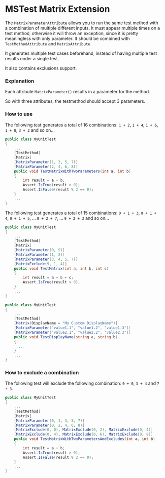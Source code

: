 # MSTest Matrix Extension

The `MatrixParameterAttribute` allows you to run the same test method
with a combination of multiple different inputs.
It must appear multiple times on a test method, otherwise it will throw
an exception, since it is pretty meaningless with only parameter.
It should be combined with `TestMethodAttribute` and `MatrixAttribute`.


It generates multiple test cases beforehand,
instead of having multiple test results 
under a single test.

It also contains exclusions support.

### Explanation

Each attribute `MatrixParameter()` results in a parameter for the method.

So with three attributes, the testmethod should accept 3 parameters.

### How to use

The following test generates a total of 16 combinations:
`1 + 2`, `1 + 4`, `1 + 6`, `1 + 8`, `3 + 2` and so on...

```c#
public class MyUnitTest
{
    ...
    [TestMethod]
    [Matrix]
    [MatrixParameter(1, 3, 5, 7)]
    [MatrixParameter(2, 4, 6, 8)]
    public void TestMatrixWithTwoParameters(int a, int b)
    {
        int result = a + b;
        Assert.IsTrue(result > 0);
        Assert.IsFalse(result % 2 == 0);
    }
    ...
}
```

The following test generates a total of 15 combinations:
`0 + 1 + 3`, `0 + 1 + 4`, `0 + 1 + 5`, ... `0 + 2 + 7`, ... `9 + 2 + 3` and so on...

```c#
public class MyUnitTest
{
    ...
    [TestMethod]
    [Matrix]
    [MatrixParameter(0, 9)]
    [MatrixParameter(1, 2)]
    [MatrixParameter(3, 4, 5, 7)]
    [MatrixExclude(9, 1, 4)]
    public void TestMatrix(int a, int b, int c)
    {
        int result = a + b + c;
        Assert.IsTrue(result > 0);
    }
    ...
}
```

```c#
public class MyUnitTest
{
    ...
    [TestMethod]
    [Matrix(DisplayName = "My Custom DisplayName")]
    [MatrixParameter("value1.1", "value1.2", "value1.3")]
    [MatrixParameter("value2.1", "value2.2", "value2.3")]
    public void TestDisplayName(string a, string b)
    {
      ...
    }
    ...
}
```


### How to exclude a combination

The following test will exclude the following combination:
`0 + 0`, `3 + 4` and `7 + 8`.

```c#
public class MyUnitTest
{
    ...
    [TestMethod]
    [Matrix]
    [MatrixParameter(0, 1, 3, 5, 7)]
    [MatrixParameter(0, 2, 4, 6, 8)]
    [MatrixExclude(0, 0), MatrixExclude(0, 2), MatrixExclude(0, 4)]
    [MatrixExclude(0, 4), MatrixExclude(0, 6), MatrixExclude(0, 8)]
    public void TestMatrixWithTwoParametersAndExcludes(int a, int b)
    {
        int result = a + b;
        Assert.IsTrue(result > 0);
        Assert.IsFalse(result % 2 == 0);
    }
    ...
}
```
